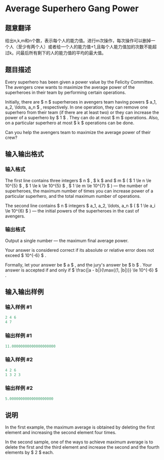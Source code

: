 # Average Superhero Gang Power 

## 题意翻译

给出n,k,m和n个数，表示每个人的能力值。进行m次操作，每次操作可以删掉一个人（至少有两个人）或者给一个人的能力值+1,且每个人能力值加的次数不能超过k。问最后所有剩下的人的能力值的平均的最大值。

## 题目描述

Every superhero has been given a power value by the Felicity Committee. The avengers crew wants to maximize the average power of the superheroes in their team by performing certain operations.

Initially, there are $ n $ superheroes in avengers team having powers $ a_1, a_2, \ldots, a_n $ , respectively. In one operation, they can remove one superhero from their team (if there are at least two) or they can increase the power of a superhero by $ 1 $ . They can do at most $ m $ operations. Also, on a particular superhero at most $ k $ operations can be done.

Can you help the avengers team to maximize the average power of their crew?

## 输入输出格式

### 输入格式

The first line contains three integers $ n $ , $ k $ and $ m $ ( $ 1 \le n \le 10^{5} $ , $ 1 \le k \le 10^{5} $ , $ 1 \le m \le 10^{7} $ ) — the number of superheroes, the maximum number of times you can increase power of a particular superhero, and the total maximum number of operations.

The second line contains $ n $ integers $ a_1, a_2, \ldots, a_n $ ( $ 1 \le a_i \le 10^{6} $ ) — the initial powers of the superheroes in the cast of avengers.

### 输出格式

Output a single number — the maximum final average power.

Your answer is considered correct if its absolute or relative error does not exceed $ 10^{-6} $ .

Formally, let your answer be $ a $ , and the jury's answer be $ b $ . Your answer is accepted if and only if $ \frac{|a - b|}{\max{(1, |b|)}} \le 10^{-6} $ .

## 输入输出样例

### 输入样例 #1

```cpp
2 4 6
4 7

```
### 输出样例 #1

```cpp
11.00000000000000000000

```
### 输入样例 #2

```cpp
4 2 6
1 3 2 3

```
### 输出样例 #2

```cpp
5.00000000000000000000

```
## 说明

In the first example, the maximum average is obtained by deleting the first element and increasing the second element four times.

In the second sample, one of the ways to achieve maximum average is to delete the first and the third element and increase the second and the fourth elements by $ 2 $ each.

